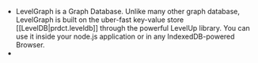 


- LevelGraph is a Graph Database. Unlike many other graph database, LevelGraph is built on the uber-fast key-value store [[LevelDB|prdct.leveldb]] through the powerful LevelUp library. You can use it inside your node.js application or in any IndexedDB-powered Browser.
- 